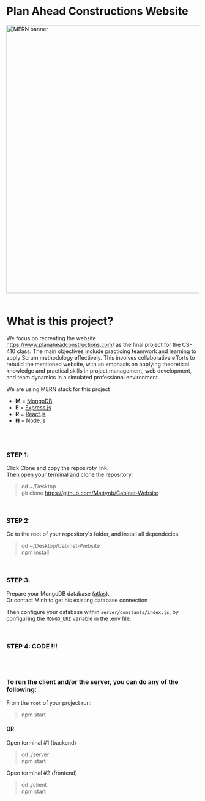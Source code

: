 # Plan Ahead Constructions Website

<img src='https://media.discordapp.net/attachments/1215179484110790706/1216082176085590177/pac-hero-section.png?ex=65ff17c8&is=65eca2c8&hm=3548a8f2c3c56bb31a0ffd1ce1f6cd9cd71ce5737fe18a76c9e0ea5fb533272f&=&format=webp&quality=lossless' alt='MERN banner' width='700' />


<br />
<br />

# What is this project?
We focus on recreating the website https://www.planaheadconstructions.com/ as the final project for the CS-410 class. The main objectives include practicing teamwork and learning to apply Scrum methodology effectively. This involves collaborative efforts to rebuild the mentioned website, with an emphasis on applying theoretical knowledge and practical skills in project management, web development, and team dynamics in a simulated professional environment.

We are using MERN stack for this project
- **M** = [MongoDB](https://www.mongodb.com)
- **E** = [Express.js](https://expressjs.com)
- **R** = [React.js](https://reactjs.org)
- **N** = [Node.js](https://nodejs.org)

<br />
<br />

### STEP 1:

Click Clone and copy the reposiroty link.<br />
Then open your terminal and clone the repository:

> cd ~/Desktop <br />
> git clone https://github.com/Mattynb/Cabinet-Website

<br />

### STEP 2:

Go to the root of your repository's folder, and install all dependecies:

> cd ~/Desktop/Cabinet-Website<br />
> npm install

<br />

### STEP 3:

Prepare your MongoDB database ([atlas](https://www.mongodb.com/cloud/atlas)).<br />
Or contact Minh to get his existing database connection

Then configure your database within `server/constants/index.js`, by configuring the `MONGO_URI` variable in the .env file.

<br />

### STEP 4: CODE !!!

<br />
<br />

### To run the client and/or the server, you can do any of the following:

From the `root` of your project run:
> npm start

#### OR

Open terminal #1 (backend)
> cd ./server<br />
> npm start

Open terminal #2 (frontend)
> cd ./client<br />
> npm start
